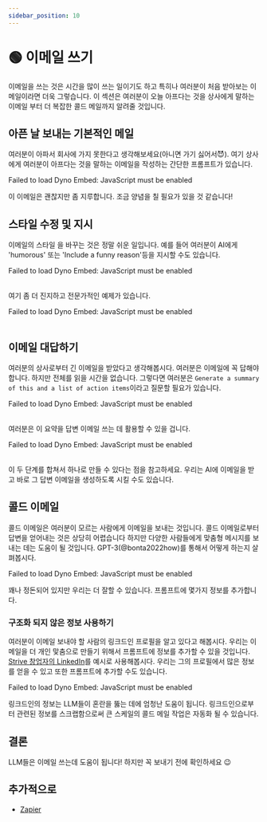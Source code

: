 ```yaml
---
sidebar_position: 10
---
```


# 🟢 이메일 쓰기

이메일을 쓰는 것은 시간을 많이 쓰는 일이기도 하고 특히나 여러분이 처음 받아보는 이메일이라면 더욱 그렇습니다. 이 섹션은 여러분이 오늘 아프다는 것을 상사에게 말하는 이메일 부터 더 복잡한 콜드 메일까지 알려줄 것입니다.


## 아픈 날 보내는 기본적인 메일

여러분이 아파서 회사에 가지 못한다고 생각해보세요(아니면 가기 싫어서😈). 여기 상사에게 여러분이 아프다는 것을 말하는 이메일을 작성하는 간단한 프롬프트가 있습니다.

<div trydyno-embed="" openai-model="text-davinci-003" initial-prompt="My Name: Mario\nBoss's name: John\n\nWrite an email to my boss saying that I will be out of office today since I am sick. " initial-response="Subject: Out of Office - Sick\n\nDear John,\n\nI am writing to inform you that I will be out of office today due to illness. I apologize for any inconvenience this may cause.\n\nI will be sure to keep you updated on my progress and will be back in the office as soon as I am feeling better.\n\nThank you for your understanding.\n\nSincerely,\nMario" max-tokens="256" box-rows="8" model-temp="0" top-p="0">
    <noscript>Failed to load Dyno Embed: JavaScript must be enabled</noscript>
</div>

이 이메일은 괜찮지만 좀 지루합니다. 조금 양념을 칠 필요가 있을 것 같습니다!

## 스타일 수정 및 지시

이메일의 스타일 을 바꾸는 것은 정말 쉬운 일입니다. 예를 들어 여러분이 AI에게 'humorous' 또는 'Include a funny reason'등을 지시할 수도 있습니다.

<div trydyno-embed="" openai-model="text-davinci-003" initial-prompt="My Name: Mario\nBoss's name: John\n\nWrite a humorous yet professional email to my boss saying that I will be out of office today since I am sick. \nBe concise and funny. Include a funny reason:" initial-response="Dear John,\n\nI'm writing to let you know that I will be out of office today. I know I'm supposed to be working, but I just couldn't resist the call of the siren song of the local donut shop. I'm sure you understand.\n\nI'll be back in the office tomorrow and will make up the time.\n\nThanks,\nMario" max-tokens="256" box-rows="10" model-temp="0.7" top-p="1">
    <noscript>Failed to load Dyno Embed: JavaScript must be enabled</noscript>
</div>

<br/>

여기 좀 더 진지하고 전문가적인 예제가 있습니다.

<div trydyno-embed="" openai-model="text-davinci-003" initial-prompt="My Name: Mario\nBoss's name: John\n\nWrite a **serious**, professional email to my boss saying that I will be out of office today since I am sick. \nBe concise:" initial-response="Subject: Out of Office - Sick\n\nDear John,\n\nI am writing to inform you that I will be out of office today due to illness. I apologize for any inconvenience this may cause.\n\nThank you for your understanding.\n\nSincerely,\nMario" max-tokens="256" box-rows="8" model-temp="0" top-p="0">
    <noscript>Failed to load Dyno Embed: JavaScript must be enabled</noscript>
</div>

<br/>

## 이메일 대답하기

여러분의 상사로부터 긴 이메일을 받았다고 생각해봅시다. 여러분은 이메일에 꼭 답해야 합니다. 하지만 전체를 읽을 시간을 없습니다. 그렇다면 여러분은 `Generate a summary of this and a list of action items`이라고 질문할 필요가 있습니다.

<div trydyno-embed="" openai-model="text-davinci-003" initial-prompt="Dear Mario,\n\nI hope you're doing well. I am writing to provide you with some updates on our company and to request your assistance in addressing an issue with the user interface (UI) of the software you have been working on.\n\nAs you know, our company has been focusing on providing a user-friendly experience to our customers, and we have identified some issues with the UI of the software. Specifically, we have received feedback from our users that they are having difficulty accessing certain features, and that the UI is not intuitive enough.\n\nWe need your help to address these issues and make improvements to the UI of the software. This may involve making changes to the layout, design, or functionality of the UI. We believe that your expertise in software development and your familiarity with the software will make you the ideal person to help us with this task.\n\nIf you need any additional resources or support to complete this task, please do not hesitate to let me know. Additionally, I would appreciate it if you could provide me with an estimated timeline for when you expect these modifications to be completed.\n\nIf you have any questions or need further clarification, please do not hesitate to contact me.\n\nThank you for your hard work and dedication to our company. I look forward to hearing back from you soon.\n\nBest regards,\nJohn\n\nGenerate a summary of this and a list of action items." initial-response="Summary: John is requesting Mario's assistance in addressing user interface issues with the software Mario has been working on. The issues involve difficulty accessing certain features and the UI not being intuitive enough. Mario's expertise in software development and familiarity with the software make him the ideal person to help with this task.\n\nAction Items:\n- Make changes to the layout, design, or functionality of the UI\n- Request additional resources or support if needed\n- Provide an estimated timeline for completion of modifications" max-tokens="256" box-rows="18" model-temp="0" top-p="0">
    <noscript>Failed to load Dyno Embed: JavaScript must be enabled</noscript>
</div>

<br/>여러분은 이 요약을 답변 이메일 쓰는 데 활용할 수 있을 겁니다.

<div trydyno-embed="" openai-model="text-davinci-003" initial-prompt="Summary: John is requesting Mario's assistance in addressing user interface issues with the software Mario has been working on. The issues involve difficulty accessing certain features and the UI not being intuitive enough. Mario's expertise in software development and familiarity with the software make him the ideal person to help with this task.\n\nAction Items:\n- Make changes to the layout, design, or functionality of the UI\n- Request additional resources or support if needed\n- Provide an estimated timeline for completion of modifications\n\nWrite a response email from Mario using the above email summary:" initial-response="Dear John,\n\nThank you for reaching out to me about the user interface issues with the software I have been working on. I understand the importance of making sure the UI is intuitive and easy to use, and I am happy to help.\n\nI will begin making changes to the layout, design, and functionality of the UI to address the issues you have mentioned. If I need additional resources or support, I will let you know. I will also provide an estimated timeline for completion of the modifications.\n\nPlease let me know if you have any questions or concerns.\n\nSincerely,\nMario" max-tokens="256" box-rows="18" model-temp="0" top-p="0">
    <noscript>Failed to load Dyno Embed: JavaScript must be enabled</noscript>
</div>

<br/>이 두 단계를 합쳐서 하나로 만들 수 있다는 점을 참고하세요. 우리는 AI에 이메일을 받고 바로 그 답변 이메일을 생성하도록 시킬 수도 있습니다.

## 콜드 이메일

콜드 이메일은 여러분이 모르는 사람에게 이메일을 보내는 것입니다. 콜드 이메일로부터 답변을 얻어내는 것은 상당히 어렵습니다 하지만 다양한 사람들에게 맞춤형 메시지를 보내는 데는 도움이 될 것입니다. GPT-3(@bonta2022how)를 통해서 어떻게 하는지 살펴봅시다.

<div trydyno-embed="" openai-model="text-davinci-003" initial-prompt="Company name: Bark Inc\nMy name: Mike\nWrite a cold outreach email" initial-response="Dear John,\n\nI'm writing to let you know that I will be out of office today. I know I'm supposed to be working, but I just couldn't resist the call of the siren song of the local donut shop. I'm sure you understand.\n\nI'll be back in the office tomorrow and will make up the time.\n\nThanks,\nZach" max-tokens="256" box-rows="10" model-temp="0" top-p="0">
    <noscript>Failed to load Dyno Embed: JavaScript must be enabled</noscript>
</div>

꽤나 정돈되어 있지만 우리는 더 잘할 수 있습니다. 프롬프트에 몇가지 정보를 추가합니다.

### 구조화 되지 않은 정보 사용하기

여러분이 이메일 보내야 할 사람의 링크드인 프로필을 알고 있다고 해봅시다. 우리는 이메일을 더 개인 맟춤으로 만들기 위해서 프롬프트에 정보를 추가할 수 있을 것입니다. [Strive 창업자의 LinkedIn](https://www.linkedin.com/in/snpranav/)를 예시로 사용해봅시다. 우리는 그의 프로필에서 많은 정보를 얻을 수 있고 또한 프롬프트에 추가할 수도 있습니다.

<div trydyno-embed="" openai-model="text-davinci-003" initial-prompt="Pranav Shikarpur  1st degree connection1st\nDeveloper Advocate. Problem Solver. Previously: Co-founder Strive, Intel ISEF Alum\n\nExperienceExperience\nThales Cloud Security logo\nDeveloper AdvocateDeveloper Advocate\nThales Cloud SecurityThales Cloud Security\nApr 2022 - Present · 1 yrApr 2022 - Present · 1 yr\n- Executed go-to-market and boosted developer engagement for Thales’s new data encryption product launch.\n- Spearheaded developer adoption of product at the RSA conference 2022 and KubeCon 2022.\n- Presented a talk at HashiCorp’s annual conference - HashiConf 2022 in LA - about “Securing Any Data Source”.- Executed go-to-market and boosted developer engagement for Thales’s new data encryption product launch. - Spearheaded developer adoption of product at the RSA conference 2022 and KubeCon 2022. - Presented a talk at HashiCorp’s annual conference - HashiConf 2022 in LA - about “Securing Any Data Source”.…see more\nSkills: Data Encryption Standard (DES) · Cryptography · Cybersecurity · Content Creation · Azure Kubernetes Service (AKS) · Google Kubernetes Engine (GKE)Skills: Data Encryption Standard (DES) · Cryptography · Cybersecurity · Content Creation · Azure Kubernetes Service (AKS) · Google Kubernetes Engine (GKE)\nStartup Shell logo\nDirector of Founder ResourcesDirector of Founder Resources\nStartup ShellStartup Shell\nFeb 2022 - Present · 1 yr 2 mosFeb 2022 - Present · 1 yr 2 mos\nCollege Park, Maryland, United StatesCollege Park, Maryland, United States\n- Closed partnerships of founder resources with various tech companies like Vercel, MongoDB, etc.\n- Sourced over $50,000 of credits and resources for founders at Startup Shell in the span of 3 months.- Closed partnerships of founder resources with various tech companies like Vercel, MongoDB, etc. - Sourced over $50,000 of credits and resources for founders at Startup Shell in the span of 3 months.\nSkills: Strategic PartnershipsSkills: Strategic Partnerships\nStrive Network logo\nCo-FounderCo-Founder\nStriveStrive\nDec 2020 - Nov 2021 · 1 yrDec 2020 - Nov 2021 · 1 yr\n- Founded India's first cohort-based learning platform for passion-related courses. Had 7K+ monthly active users.\n- Built the learning platform from the ground up and managed traffic to the website at scale and oversaw the sales and marketing execution.\n- Negotiated with 100X.VC and People Group to raise $50K seed funding for Strive.- Founded India's first cohort-based learning platform for passion-related courses. Had 7K+ monthly active users. - Built the learning platform from the ground up and managed traffic to the website at scale and oversaw the sales and marketing execution. - Negotiated with 100X.VC and People Group to raise $50K seed funding for Strive.…see more\nSkills: Go (Programming Language) · Python (Programming Language) · Product Management · Product Marketing · Next.js · Amazon EKS\n\nEducationEducation\nUniversity of Maryland logo\nUniversity of MarylandUniversity of Maryland\nUndergraduate, Mathematics and Computer ScienceUndergraduate, Mathematics and Computer Science\nAug 2019 - May 2023Aug 2019 - May 2023\nActivities and societies: Director of Founder Resources at Startup ShellActivities and societies: Director of Founder Resources at Startup Shell\nExploring the beauty of mathematics with the practicality of computer science\n\nWrite a cold outreach email to this founder, pitching him our product, Nightfall, which is a neo-CRM. My name is Max. Make the email formal, yet approachable. Mention relevant details from his LinkedIn information above to help pitch the product.Pranav Shikarpur  1st degree connection1st\nDeveloper Advocate. Problem Solver. Previously: Co-founder Strive, Intel ISEF Alum\n\nExperienceExperience\nThales Cloud Security logo\nDeveloper AdvocateDeveloper Advocate\nThales Cloud SecurityThales Cloud Security\nApr 2022 - Present · 1 yrApr 2022 - Present · 1 yr\n- Executed go-to-market and boosted developer engagement for Thales’s new data encryption product launch.\n- Spearheaded developer adoption of product at the RSA conference 2022 and KubeCon 2022.\n- Presented a talk at HashiCorp’s annual conference - HashiConf 2022 in LA - about “Securing Any Data Source”.- Executed go-to-market and boosted developer engagement for Thales’s new data encryption product launch. - Spearheaded developer adoption of product at the RSA conference 2022 and KubeCon 2022. - Presented a talk at HashiCorp’s annual conference - HashiConf 2022 in LA - about “Securing Any Data Source”.…see more\nSkills: Data Encryption Standard (DES) · Cryptography · Cybersecurity · Content Creation · Azure Kubernetes Service (AKS) · Google Kubernetes Engine (GKE)Skills: Data Encryption Standard (DES) · Cryptography · Cybersecurity · Content Creation · Azure Kubernetes Service (AKS) · Google Kubernetes Engine (GKE)\nStartup Shell logo\nDirector of Founder ResourcesDirector of Founder Resources\nStartup ShellStartup Shell\nFeb 2022 - Present · 1 yr 2 mosFeb 2022 - Present · 1 yr 2 mos\nCollege Park, Maryland, United StatesCollege Park, Maryland, United States\n- Closed partnerships of founder resources with various tech companies like Vercel, MongoDB, etc.\n- Sourced over $50,000 of credits and resources for founders at Startup Shell in the span of 3 months.- Closed partnerships of founder resources with various tech companies like Vercel, MongoDB, etc. - Sourced over $50,000 of credits and resources for founders at Startup Shell in the span of 3 months.\nSkills: Strategic PartnershipsSkills: Strategic Partnerships\nStrive Network logo\nCo-FounderCo-Founder\nStriveStrive\nDec 2020 - Nov 2021 · 1 yrDec 2020 - Nov 2021 · 1 yr\n- Founded India's first cohort-based learning platform for passion-related courses. Had 7K+ monthly active users.\n- Built the learning platform from the ground up and managed traffic to the website at scale and oversaw the sales and marketing execution.\n- Negotiated with 100X.VC and People Group to raise $50K seed funding for Strive.- Founded India's first cohort-based learning platform for passion-related courses. Had 7K+ monthly active users. - Built the learning platform from the ground up and managed traffic to the website at scale and oversaw the sales and marketing execution. - Negotiated with 100X.VC and People Group to raise $50K seed funding for Strive.…see more\nSkills: Go (Programming Language) · Python (Programming Language) · Product Management · Product Marketing · Next.js · Amazon EKS\n\nEducationEducation\nUniversity of Maryland logo\nUniversity of MarylandUniversity of Maryland\nUndergraduate, Mathematics and Computer ScienceUndergraduate, Mathematics and Computer Science\nAug 2019 - May 2023Aug 2019 - May 2023\nActivities and societies: Director of Founder Resources at Startup ShellActivities and societies: Director of Founder Resources at Startup Shell\nExploring the beauty of mathematics with the practicality of computer science\n\nWrite a cold outreach email to this founder, pitching him our product, Nightfall, which is a neo-CRM. My name is Max. Make the email formal, yet approachable. Mention relevant details from his LinkedIn information above to help pitch the product." initial-response="Dear Pranav,\n\nMy name is Max and I am reaching out to you because I believe our product, Nightfall, could be a great fit for you. As a co-founder of Strive and Director of Founder Resources at Startup Shell, I'm sure you understand the importance of having a reliable CRM to help manage customer relationships.\n\nNightfall is a neo-CRM that helps founders and entrepreneurs like yourself to easily manage customer relationships and track customer data. Our product is designed to be user-friendly and intuitive, so you can focus on growing your business without worrying about the technical details.\n\nI think you would find Nightfall to be a great asset to your business. If you're interested, I'd love to schedule a call to discuss further.\n\nBest,\nMax" max-tokens="256" box-rows="39" model-temp="0" top-p="0">
    <noscript>Failed to load Dyno Embed: JavaScript must be enabled</noscript>
</div>

링크드인의 정보는 LLM들이 혼란을 뚫는 데에 엄청난 도움이 됩니다. 링크드인으로부터 관련된 정보를 스크랩함으로써 큰 스케일의 콜드 메일 작업은 자동화 될 수 있습니다.



## 결론

LLM들은 이메일 쓰는데 도움이 됩니다! 하지만 꼭 보내기 전에 확인하세요 😉

## 추가적으로

- [Zapier](https://zapier.com/blog/use-openai-gpt-3-to-write-emails/)